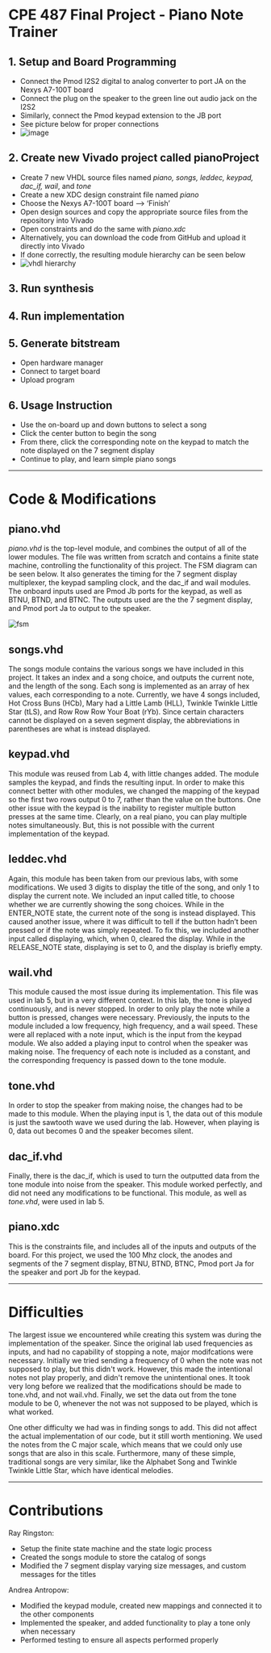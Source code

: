 # CPE 487 Final Project - Piano Note Trainer

##  1. Setup and Board Programming

- Connect the Pmod I2S2 digital to analog converter to port JA on the Nexys A7-100T board
- Connect the plug on the speaker to the green line out audio jack on the I2S2 
- Similarly, connect the Pmod keypad extension to the JB port
- See picture below for proper connections
- ![image](https://github.com/user-attachments/assets/66869f6f-878c-4f6b-b29e-20640a96dc28)


## 2. Create new Vivado project called pianoProject

- Create 7 new VHDL source files named *piano, songs, leddec, keypad, dac_if, wail*, and *tone*
- Create a new XDC design constraint file named *piano*
- Choose the Nexys A7-100T board –> ‘Finish’
- Open design sources and copy the appropriate source files from the repository into Vivado
- Open constraints and do the same with *piano.xdc*
- Alternatively, you can download the code from GitHub and upload it directly into Vivado
- If done correctly, the resulting module hierarchy can be seen below
- ![vhdl hierarchy](https://github.com/user-attachments/assets/f79837ed-986b-491a-b3b2-49185b32e86c)

## 3. Run synthesis
## 4. Run implementation
## 5. Generate bitstream
- Open hardware manager
- Connect to target board
- Upload program

## 6. Usage Instruction
- Use the on-board up and down buttons to select a song
- Click the center button to begin the song
- From there, click the corresponding note on the keypad to match the note displayed on the 7 segment display
- Continue to play, and learn simple piano songs

---

# Code & Modifications

## piano.vhd
*piano.vhd* is the top-level module, and combines the output of all of the lower modules. The file was written from scratch and contains a finite state machine, controlling the functionality of this project. The FSM diagram can be seen below. It also generates the timing for the 7 segment display multiplexer, the keypad sampling clock, and the dac_if and wail modules. The onboard inputs used are Pmod Jb ports for the keypad, as well as BTNU, BTND, and BTNC. The outputs used are the the 7 segment display, and Pmod port Ja to output to the speaker.

![fsm](https://github.com/user-attachments/assets/a4182262-3fda-463e-9285-300e8fd7b4f8)

## songs.vhd

The songs module contains the various songs we have included in this project. It takes an index and a song choice, and outputs the current note, and the length of the song. Each song is implemented as an array of hex values, each corresponding to a note. Currently, we have 4 songs included, Hot Cross Buns (HCb), Mary had a Little Lamb (HLL), Twinkle Twinkle Little Star (tLS), and Row Row Row Your Boat (rYb). Since certain characters cannot be displayed on a seven segment display, the abbreviations in parentheses are what is instead displayed.

## keypad.vhd

This module was reused from Lab 4, with little changes added. The module samples the keypad, and finds the resulting input. In order to make this connect better with other modules, we changed the mapping of the keypad so the first two rows output 0 to 7, rather than the value on the buttons. One other issue with the keypad is the inability to register multiple button presses at the same time. Clearly, on a real piano, you can play multiple notes simultaneously. But, this is not possible with the current implementation of the keypad.

## leddec.vhd

Again, this module has been taken from our previous labs, with some modifications. We used 3 digits to display the title of the song, and only 1 to display the current note. We included an input called title, to choose whether we are currently showing the song choices. While in the ENTER_NOTE state, the current note of the song is instead displayed. This caused another issue, where it was difficult to tell if the button hadn’t been pressed or if the note was simply repeated. To fix this, we included another input called displaying, which, when 0, cleared the display. While in the RELEASE_NOTE state, displaying is set to 0, and the display is briefly empty.

## wail.vhd

This module caused the most issue during its implementation. This file was used in lab 5, but in a very different context. In this lab, the tone is played continuously, and is never stopped. In order to only play the note while a button is pressed, changes were necessary. Previously, the inputs to the module included a low frequency, high frequency, and a wail speed. These were all replaced with a note input, which is the input from the keypad module. We also added a playing input to control when the speaker was making noise. The frequency of each note is included as a constant, and the corresponding frequency is passed down to the tone module.

## tone.vhd

In order to stop the speaker from making noise, the changes had to be made to this module. When the playing input is 1, the data out of this module is just the sawtooth wave we used during the lab. However, when playing is 0, data out becomes 0 and the speaker becomes silent.

## dac_if.vhd
Finally, there is the dac_if, which is used to turn the outputted data from the tone module into noise from the speaker. This module worked perfectly, and did not need any modifications to be functional. This module, as well as *tone.vhd*, were used in lab 5.

## piano.xdc

This is the constraints file, and includes all of the inputs and outputs of the board. For this project, we used the 100 Mhz clock, the anodes and segments of the 7 segment display, BTNU, BTND, BTNC, Pmod port Ja for the speaker and port Jb for the keypad.

---
# Difficulties

The largest issue we encountered while creating this system was during the implementation of the speaker. Since the original lab used frequencies as inputs, and had no capability of stopping a note, major modifcations were necessary. Initially we tried sending a frequency of 0 when the note was not supposed to play, but this didn't work. However, this made the intentional notes not play properly, and didn't remove the unintentional ones. It took very long before we realized that the modifications should be made to tone.vhd, and not wail.vhd. Finally, we set the data out from the tone module to be 0, whenever the not was not supposed to be played, which is what worked.

One other difficulty we had was in finding songs to add. This did not affect the actual implementation of our code, but it still worth mentioning. We used the notes from the C major scale, which means that we could only use songs that are also in this scale. Furthermore, many of these simple, traditional songs are very similar, like the Alphabet Song and Twinkle Twinkle Little Star, which have identical melodies.

---
# Contributions
Ray Ringston:
- Setup the finite state machine and the state logic process
- Created the songs module to store the catalog of songs
- Modified the 7 segment display varying size messages, and custom messages for the titles

Andrea Antropow:
- Modified the keypad module, created new mappings and connected it to the other components
- Implemented the speaker, and added functionality to play a tone only when necessary
- Performed testing to ensure all aspects performed properly


